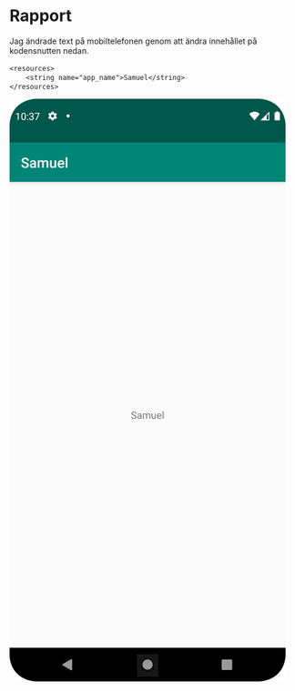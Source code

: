
# Rapport

Jag ändrade text på mobiltelefonen genom att ändra innehållet på kodensnutten nedan.
```
<resources>
    <string name="app_name">Samuel</string>
</resources>
```

![](Samuel_screen.png)
